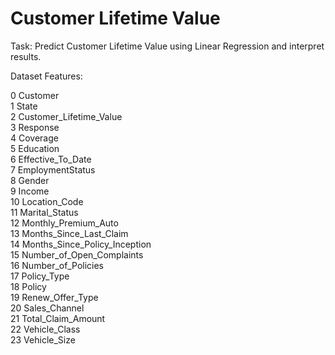 # Customer Lifetime Value

Task: Predict Customer Lifetime Value using Linear Regression and interpret results.

Dataset Features:

 0   Customer                              
 1   State                                
 2   Customer_Lifetime_Value       
 3   Response                               
 4   Coverage                             
 5   Education                           
 6   Effective_To_Date              
 7   EmploymentStatus                 
 8   Gender                             
 9   Income                              
 10  Location_Code                       
 11  Marital_Status                     
 12  Monthly_Premium_Auto                  
 13  Months_Since_Last_Claim            
 14  Months_Since_Policy_Inception        
 15  Number_of_Open_Complaints           
 16  Number_of_Policies                     
 17  Policy_Type                      
 18  Policy                           
 19  Renew_Offer_Type                      
 20  Sales_Channel                        
 21  Total_Claim_Amount                    
 22  Vehicle_Class                        
 23  Vehicle_Size  

